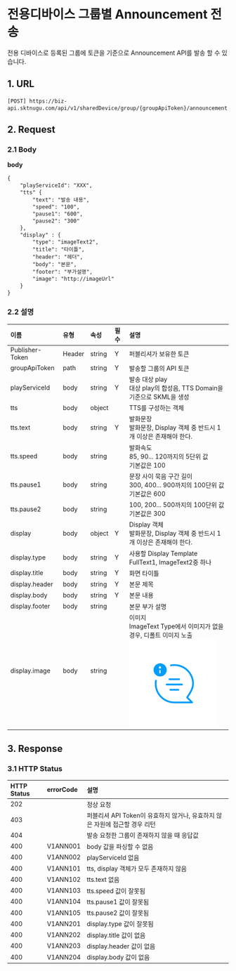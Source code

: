 # 전용디바이스 그룹별 Announcement 전송

전용 디바이스로 등록된 그룹에 토큰을 기준으로 Announcement API를 발송 할 수 있습니다.

## 1. URL <a id="id-&#xC804;&#xC6A9;&#xB514;&#xBC14;&#xC774;&#xC2A4;&#xADF8;&#xB8F9;&#xBCC4;Announcement&#xC804;&#xC1A1;v1-1URL"></a>

```text
[POST] https://biz-api.sktnugu.com/api/v1/sharedDevice/group/{groupApiToken}/announcement
```

## 2. Request <a id="id-&#xC804;&#xC6A9;&#xB514;&#xBC14;&#xC774;&#xC2A4;&#xADF8;&#xB8F9;&#xBCC4;Announcement&#xC804;&#xC1A1;v1-2Request"></a>

### 2.1 Body <a id="id-&#xC804;&#xC6A9;&#xB514;&#xBC14;&#xC774;&#xC2A4;&#xADF8;&#xB8F9;&#xBCC4;Announcement&#xC804;&#xC1A1;v1-2.1Body"></a>

**body**

```text
{
    "playServiceId": "XXX",
    "tts" {
        "text": "발송 내용",
        "speed": "100",
        "pause1": "600",
        "pause2": "300"
    },
    "display" : {
        "type": "imageText2",
        "title": "타이틀",
        "header": "헤더",
        "body": "본문",
        "footer": "부가설명",
        "image": "http://imageUrl"
    }
}
```

### 2.2 설명 <a id="id-&#xC804;&#xC6A9;&#xB514;&#xBC14;&#xC774;&#xC2A4;&#xADF8;&#xB8F9;&#xBCC4;Announcement&#xC804;&#xC1A1;v1-2.2&#xC124;&#xBA85;"></a>

| 이름 | 유형 | 속성 | 필수 | 설명 |
| :--- | :--- | :--- | :--- | :--- |
| Publisher-Token | Header | string | Y | 퍼블리셔가 보유한 토큰 |
| groupApiToken | path | string | Y | 발송할 그룹의 API 토큰 |
| playServiceId | body | string | Y | 발송 대상 play<br>대상 play의 합성음, TTS Domain을 기준으로 SKML을 생성 |
| tts | body | object |  | TTS를 구성하는 객체 |
| tts.text | body | string | Y | 발화문장<br>발화문장, Display 객체 중 반드시 1개 이상은 존재해야 한다. |
| tts.speed | body | string |  | 발화속도<br>85, 90... 120까지의 5단위 값<br>기본값은 100 |
| tts.pause1 | body | string |  | 문장 사이 묵음 구간 길이<br>300, 400... 900까지의 100단위 값<br>기본값은 600 |
| tts.pause2 | body | string |  | 100, 200... 500까지의 100단위 값<br>기본값은 300 |
| display | body | object | Y | Display 객체<br>발화문장, Display 객체 중 반드시 1개 이상은 존재해야 한다. |
| display.type | body | string | Y | 사용할 Display Template<br>FullText1, ImageText2중 하나 |
| display.title | body | string | Y | 화면 타이틀 |
| display.header | body | string | Y | 본문 제목 |
| display.body | body | string | Y | 본문 내용 |
| display.footer | body | string |  | 본문 부가 설명 |
| display.image | body | string |  | 이미지<br>ImageText Type에서 이미지가 없을 경우, 디폴트 이미지 노출<br>![](../../../../.gitbook/assets/img_notification.png) |

## 3. Response <a id="id-&#xC804;&#xC6A9;&#xB514;&#xBC14;&#xC774;&#xC2A4;&#xADF8;&#xB8F9;&#xBCC4;Announcement&#xC804;&#xC1A1;v1-3Response"></a>

### 3.1 HTTP Status <a id="id-&#xC804;&#xC6A9;&#xB514;&#xBC14;&#xC774;&#xC2A4;&#xADF8;&#xB8F9;&#xBCC4;Announcement&#xC804;&#xC1A1;v1-3.1HTTPStatus"></a>

| HTTP Status | errorCode | 설명 |
| :--- | :--- | :--- |
| 202 |  | 정상 요청 |
| 403 |  | 퍼블리셔 API Token이 유효하지 않거나, 유효하지 않은 자원에 접근할 경우 리턴 |
| 404 |  | 발송 요청한 그룹이 존재하지 않을 때 응답값 |
| 400 | V1ANN001 | body 값을 파싱할 수 없음 |
| 400 | V1ANN002 | playServiceId 없음 |
| 400 | V1ANN101 | tts, display 객체가 모두 존재하지 않음 |
| 400 | V1ANN102 | tts.text 없음 |
| 400 | V1ANN103 | tts.speed 값이 잘못됨 |
| 400 | V1ANN104 | tts.pause1 값이 잘못됨 |
| 400 | V1ANN105 | tts.pause2 값이 잘못됨 |
| 400 | V1ANN201 | display.type 값이 잘못됨 |
| 400 | V1ANN202 | display.title 값이 없음 |
| 400 | V1ANN203 | display.header 값이 없음 |
| 400 | V1ANN204 | display.body 값이 없음 |


